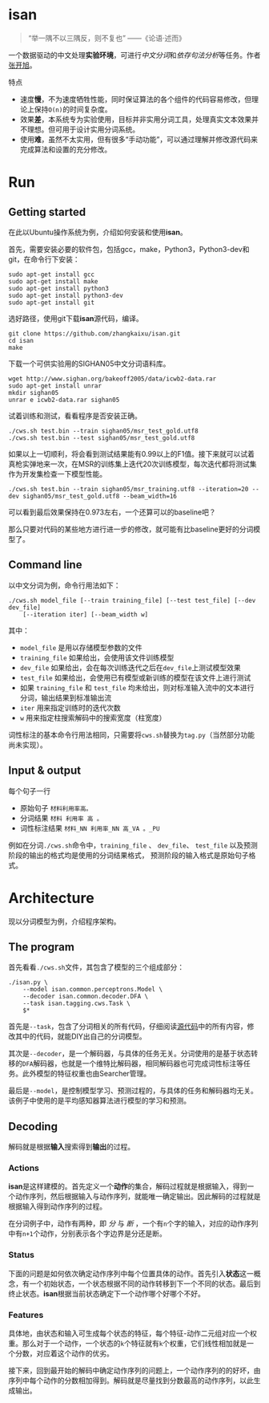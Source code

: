 isan
====

> “举一隅不以三隅反，则不复也” ——《论语·述而》

一个数据驱动的中文处理**实验环境**，可进行*中文分词*和*依存句法分析*等任务。作者[张开旭](http://weibo.com/zhangkaixu)。

特点

* 速度**慢**，不为速度牺牲性能，同时保证算法的各个组件的代码容易修改，但理论上保持`O(n)`的时间复杂度。
* 效果**差**，本系统专为实验使用，目标并非实用分词工具，处理真实文本效果并不理想。但可用于设计实用分词系统。
* 使用**难**，虽然不太实用，但有很多“手动功能”，可以通过理解并修改源代码来完成算法和设置的充分修改。

# Run

## Getting started

在此以Ubuntu操作系统为例，介绍如何安装和使用**isan**。

首先，需要安装必要的软件包，包括gcc，make，Python3，Python3-dev和git，在命令行下安装：

    sudo apt-get install gcc
    sudo apt-get install make
    sudo apt-get install python3
    sudo apt-get install python3-dev
    sudo apt-get install git

选好路径，使用git下载**isan**源代码，编译。

    git clone https://github.com/zhangkaixu/isan.git
    cd isan
    make

下载一个可供实验用的SIGHAN05中文分词语料库。

    wget http://www.sighan.org/bakeoff2005/data/icwb2-data.rar
    sudo apt-get install unrar
    mkdir sighan05
    unrar e icwb2-data.rar sighan05
    
试着训练和测试，看看程序是否安装正确。
    
    ./cws.sh test.bin --train sighan05/msr_test_gold.utf8
    ./cws.sh test.bin --test sighan05/msr_test_gold.utf8
    
如果以上一切顺利，将会看到测试结果能有0.99以上的F1值。接下来就可以试着真枪实弹地来一次，在MSR的训练集上迭代20次训练模型，每次迭代都将测试集作为开发集检查一下模型性能。
    
    ./cws.sh test.bin --train sighan05/msr_training.utf8 --iteration=20 --dev sighan05/msr_test_gold.utf8 --beam_width=16
    
可以看到最后效果保持在0.973左右，一个还算可以的baseline吧？

那么只要对代码的某些地方进行进一步的修改，就可能有比baseline更好的分词模型了。

## Command line

以中文分词为例，命令行用法如下：

    ./cws.sh model_file [--train training_file] [--test test_file] [--dev dev_file]
        [--iteration iter] [--beam_width w]

其中：

* `model_file` 是用以存储模型参数的文件
* `training_file` 如果给出，会使用该文件训练模型
* `dev_file` 如果给出，会在每次训练迭代之后在`dev_file`上测试模型效果
* `test_file` 如果给出，会使用已有模型或新训练的模型在该文件上进行测试
* 如果 `training_file` 和 `test_file` 均未给出，则对标准输入流中的文本进行分词，输出结果到标准输出流
* `iter` 用来指定训练时的迭代次数
* `w` 用来指定柱搜索解码中的搜索宽度（柱宽度）

词性标注的基本命令行用法相同，只需要将`cws.sh`替换为`tag.py`（当然部分功能尚未实现）。

## Input & output

每个句子一行

* 原始句子 `材料利用率高。`
* 分词结果 `材料 利用率 高 。`
* 词性标注结果 `材料_NN 利用率_NN 高_VA 。_PU`

例如在分词`./cws.sh`命令中，`training_file` 、 `dev_file`、 `test_file` 以及预测阶段的输出的格式均是使用的分词结果格式， 预测阶段的输入格式是原始句子格式。


# Architecture

现以分词模型为例，介绍程序架构。

## The program

首先看看`./cws.sh`文件，其包含了模型的三个组成部分：

    ./isan.py \
        --model isan.common.perceptrons.Model \
        --decoder isan.common.decoder.DFA \
        --task isan.tagging.cws.Task \
        $*
    
首先是`--task`，包含了分词相关的所有代码，仔细阅读[源代码](https://github.com/zhangkaixu/isan/blob/master/isan/tagging/default_segger_c.py)中的所有内容，修改其中的代码，就能DIY出自己的分词模型。

其次是`--decoder`，是一个解码器，与具体的任务无关。分词使用的是基于状态转移的`DFA`解码器，也就是一个维特比解码器，相同解码器也可完成词性标注等任务。此外模型的特征权重也由Searcher管理。

最后是`--model`，是控制模型学习、预测过程的，与具体的任务和解码器均无关。该例子中使用的是平均感知器算法进行模型的学习和预测。

## Decoding

解码就是根据**输入**搜索得到**输出**的过程。

### Actions

**isan**是这样建模的。首先定义一个**动作**的集合，解码过程就是根据输入，得到一个动作序列，然后根据输入与动作序列，就能唯一确定输出。因此解码的过程就是根据输入得到动作序列的过程。

在分词例子中，动作有两种，即 *分* 与 *断* ，一个有`n`个字的输入，对应的动作序列中有`n+1`个动作，分别表示各个字边界是分还是断。

### Status

下面的问题是如何依次确定动作序列中每个位置具体的动作。首先引入**状态**这一概念，有一个初始状态，一个状态根据不同的动作转移到下一个不同的状态。最后到终止状态。**isan**根据当前状态确定下一个动作哪个好哪个不好。

### Features

具体地，由状态和输入可生成每个状态的特征，每个特征-动作二元组对应一个权重。那么对于一个动作，一个状态的`k`个特征就有`k`个权重，它们线性相加就是一个分数，对应着这个动作的优劣。

接下来，回到最开始的解码中确定动作序列的问题上，一个动作序列的的好坏，由序列中每个动作的分数相加得到。解码就是尽量找到分数最高的动作序列，以此生成输出。
